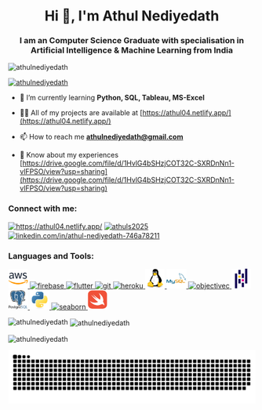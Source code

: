 <h1 align="center">Hi 👋, I'm Athul Nediyedath</h1>
<h3 align="center">I am an Computer Science Graduate with specialisation in Artificial Intelligence & Machine Learning from India</h3>

<p align="left"> <img src="https://komarev.com/ghpvc/?username=athulnediyedath&label=Profile%20views&color=0e75b6&style=flat" alt="athulnediyedath" /> </p>

<p align="left"> <a href="https://github.com/ryo-ma/github-profile-trophy"><img src="https://github-profile-trophy.vercel.app/?username=athulnediyedath" alt="athulnediyedath" /></a> </p>

- 🌱 I’m currently learning **Python, SQL, Tableau, MS-Excel**

- 👨‍💻 All of my projects are available at [https://athul04.netlify.app/](https://athul04.netlify.app/)

- 📫 How to reach me **athulnediyedath@gmail.com**

- 📄 Know about my experiences [https://drive.google.com/file/d/1HvlG4bSHzjCOT32C-SXRDnNn1-vlFPSO/view?usp=sharing](https://drive.google.com/file/d/1HvlG4bSHzjCOT32C-SXRDnNn1-vlFPSO/view?usp=sharing)

<h3 align="left">Connect with me:</h3>
<p align="left">
<a href="https://athul04.netlify.app/" target="blank"><img align="center" src="https://raw.githubusercontent.com/rahuldkjain/github-profile-readme-generator/master/src/images/icons/Social/devto.svg" alt="https://athul04.netlify.app/" height="30" width="40" /></a>
<a href="https://twitter.com/athuls2025" target="blank"><img align="center" src="https://raw.githubusercontent.com/rahuldkjain/github-profile-readme-generator/master/src/images/icons/Social/twitter.svg" alt="athuls2025" height="30" width="40" /></a>
<a href="https://linkedin.com/in/linkedin.com/in/athul-nediyedath-746a78211" target="blank"><img align="center" src="https://raw.githubusercontent.com/rahuldkjain/github-profile-readme-generator/master/src/images/icons/Social/linked-in-alt.svg" alt="linkedin.com/in/athul-nediyedath-746a78211" height="30" width="40" /></a>
</p>

<h3 align="left">Languages and Tools:</h3>
<p align="left"> <a href="https://aws.amazon.com" target="_blank" rel="noreferrer"> <img src="https://raw.githubusercontent.com/devicons/devicon/master/icons/amazonwebservices/amazonwebservices-original-wordmark.svg" alt="aws" width="40" height="40"/> </a> <a href="https://firebase.google.com/" target="_blank" rel="noreferrer"> <img src="https://www.vectorlogo.zone/logos/firebase/firebase-icon.svg" alt="firebase" width="40" height="40"/> </a> <a href="https://flutter.dev" target="_blank" rel="noreferrer"> <img src="https://www.vectorlogo.zone/logos/flutterio/flutterio-icon.svg" alt="flutter" width="40" height="40"/> </a> <a href="https://git-scm.com/" target="_blank" rel="noreferrer"> <img src="https://www.vectorlogo.zone/logos/git-scm/git-scm-icon.svg" alt="git" width="40" height="40"/> </a> <a href="https://heroku.com" target="_blank" rel="noreferrer"> <img src="https://www.vectorlogo.zone/logos/heroku/heroku-icon.svg" alt="heroku" width="40" height="40"/> </a> <a href="https://www.linux.org/" target="_blank" rel="noreferrer"> <img src="https://raw.githubusercontent.com/devicons/devicon/master/icons/linux/linux-original.svg" alt="linux" width="40" height="40"/> </a> <a href="https://www.mysql.com/" target="_blank" rel="noreferrer"> <img src="https://raw.githubusercontent.com/devicons/devicon/master/icons/mysql/mysql-original-wordmark.svg" alt="mysql" width="40" height="40"/> </a> <a href="https://developer.apple.com/library/archive/documentation/Cocoa/Conceptual/ProgrammingWithObjectiveC/Introduction/Introduction.html" target="_blank" rel="noreferrer"> <img src="https://www.vectorlogo.zone/logos/apple_objectivec/apple_objectivec-icon.svg" alt="objectivec" width="40" height="40"/> </a> <a href="https://pandas.pydata.org/" target="_blank" rel="noreferrer"> <img src="https://raw.githubusercontent.com/devicons/devicon/2ae2a900d2f041da66e950e4d48052658d850630/icons/pandas/pandas-original.svg" alt="pandas" width="40" height="40"/> </a> <a href="https://www.postgresql.org" target="_blank" rel="noreferrer"> <img src="https://raw.githubusercontent.com/devicons/devicon/master/icons/postgresql/postgresql-original-wordmark.svg" alt="postgresql" width="40" height="40"/> </a> <a href="https://www.python.org" target="_blank" rel="noreferrer"> <img src="https://raw.githubusercontent.com/devicons/devicon/master/icons/python/python-original.svg" alt="python" width="40" height="40"/> </a> <a href="https://seaborn.pydata.org/" target="_blank" rel="noreferrer"> <img src="https://seaborn.pydata.org/_images/logo-mark-lightbg.svg" alt="seaborn" width="40" height="40"/> </a> <a href="https://developer.apple.com/swift/" target="_blank" rel="noreferrer"> <img src="https://raw.githubusercontent.com/devicons/devicon/master/icons/swift/swift-original.svg" alt="swift" width="40" height="40"/> </a> </p>

<p><img align="left" src="https://github-readme-stats.vercel.app/api/top-langs?username=athulnediyedath&show_icons=true&locale=en&layout=compact&theme=dark" alt="athulnediyedath" /></p>

<p>&nbsp;<img align="center" src="https://github-readme-stats.vercel.app/api?username=athulnediyedath&show_icons=true&locale=en&theme=dark" alt="athulnediyedath" /></p>

<p><img align="center" src="https://github-readme-streak-stats.herokuapp.com/?user=athulnediyedath&" alt="athulnediyedath" /></p>
<img src="https://raw.githubusercontent.com/Platane/snk/output/github-contribution-grid-snake.svg" alt="Snake animation" />


<!--
**athulnediyedath/athulnediyedath** is a ✨ _special_ ✨ repository because its `README.md` (this file) appears on your GitHub profile.

Here are some ideas to get you started:

- 🔭 I’m currently working on ...
- 🌱 I’m currently learning ...
- 👯 I’m looking to collaborate on ...
- 🤔 I’m looking for help with ...
- 💬 Ask me about ...
- 📫 How to reach me: ...
- 😄 Pronouns: ...
- ⚡ Fun fact: ...
-->
